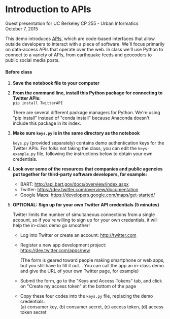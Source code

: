 # Introduction to APIs

Guest presentation for UC Berkeley CP 255 - Urban Informatics  
October 7, 2015

This demo introduces [APIs](https://en.wikipedia.org/wiki/Application_programming_interface), which are code-based interfaces that allow outside developers to interact with a piece of software. We'll focus primarily on data-access APIs that operate over the web. In class we'll use Python to connect to a variety of APIs, from earthquake feeds and geocoders to public social media posts.


#### Before class

1. **Save the notebook file to your computer**

2. **From the command line, install this Python package for connecting to Twitter APIs:**  
   `pip install TwitterAPI`  
     
   There are several different package managers for Python. We're using "pip install" instead of "conda install" because Anaconda doesn't include this package in its index. 

3. **Make sure `keys.py` is in the same directory as the notebook**  
     
   `keys.py` (provided separately) contains demo authentication keys for the Twitter APIs. For folks not taking the class, you can edit the `keys-example.py` file, following the instructions below to obtain your own credentials.  

4. **Look over some of the resources that companies and public agencies put together for third-party software developers, for example:**

	* BART: http://api.bart.gov/docs/overview/index.aspx
	* Twitter: https://dev.twitter.com/overview/documentation
	* Google Maps: https://developers.google.com/maps/get-started/  
   
5. **OPTIONAL: Sign up for your own Twitter API credentials (5 minutes)**  
     
   Twitter limits the number of simultaneous connections from a single account, so if you're willing to sign up for your own credentials, it will help the in-class demo go smoother!  
     
   * Log into Twitter or create an account: http://twitter.com  
     
   * Register a new app development project: https://dev.twitter.com/apps/new  

     (The form is geared toward people making smartphone or web apps, but you still have to fill it out... You can call the app an in-class demo and give the URL of your own Twitter page, for example)  
     
   * Submit the form, go to the "Keys and Access Tokens" tab, and click on "Create my access token" at the bottom of the page  
     
   * Copy these four codes into the `keys.py` file, replacing the demo credentials:  
     (a) consumer key, (b) consumer secret, (c) access token, (d) access token secret  
